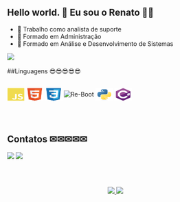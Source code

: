 ## Hello world. 👋 Eu sou o Renato 🐱‍👤

- 🔭 Trabalho como analista de suporte
- 🌱 Formado em Administração
- 🌱 Formado em Análise e Desenvolvimento de Sistemas

<img height="180em" src="https://hips.hearstapps.com/hmg-prod.s3.amazonaws.com/images/gif-gato-1519137077.gif?crop=1.00xw:0.502xh;0,0.316xh&resize=1200:*"/>
</div>


##Linguagens 😎😎😎😎😎
<div style="display: inline_block"><br>
  <img align="center" alt="Re-Js" height="30" width="40" src="https://raw.githubusercontent.com/devicons/devicon/master/icons/javascript/javascript-plain.svg">
  <img align="center" alt="Re-HTML" height="30" width="40" src="https://raw.githubusercontent.com/devicons/devicon/master/icons/html5/html5-original.svg">
  <img align="center" alt="Re-CSS" height="30" width="40" src="https://raw.githubusercontent.com/devicons/devicon/master/icons/css3/css3-original.svg">
  <img align="center" alt="Re-Boot" height="30" width="40" src="https://cdn.jsdelivr.net/gh/devicons/devicon/icons/bootstrap/bootstrap-original-wordmark.svg" />
  <img align="center" alt="Re-Python" height="30" width="40" src="https://raw.githubusercontent.com/devicons/devicon/master/icons/python/python-original.svg">
  <img align="center" alt="Re-Csharp" height="30" width="40" src="https://raw.githubusercontent.com/devicons/devicon/master/icons/csharp/csharp-original.svg">
 
</div>


<br><br>  
 ## Contatos ✉✉✉✉✉ 
 
<div> 
  <a href = "mailto:renato.augusto.pereira@gmail.com"><img src="https://img.shields.io/badge/-Gmail-%23333?style=for-the-badge&logo=gmail&logoColor=white" target="_blank"></a>
  <a href="https://www.linkedin.com/in/renato-augusto-pereira-573aa6112" target="_blank"><img src="https://img.shields.io/badge/-LinkedIn-%230077B5?style=for-the-badge&logo=linkedin&logoColor=white" target="_blank"></a> 
 
<br><br> 
  
</div>

<div align="center">
  <a href="https://github.com/RenatoPereira1">
  <img height="180em" src="https://github-readme-stats.vercel.app/api?username=RenatoPereira1&show_icons=true&theme=dark&include_all_commits=true&count_private=true"/>
  <img height="180em" src="https://github-readme-stats.vercel.app/api/top-langs/?username=RenatoPereira1&layout=compact&langs_count=7&theme=dark"/>
</div>
  
